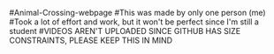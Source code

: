 #Animal-Crossing-webpage
#This was made by only one person (me)
#Took a lot of effort and work, but it won't be perfect since I'm still a student
#VIDEOS AREN'T UPLOADED SINCE GITHUB HAS SIZE CONSTRAINTS, PLEASE KEEP THIS IN MIND
